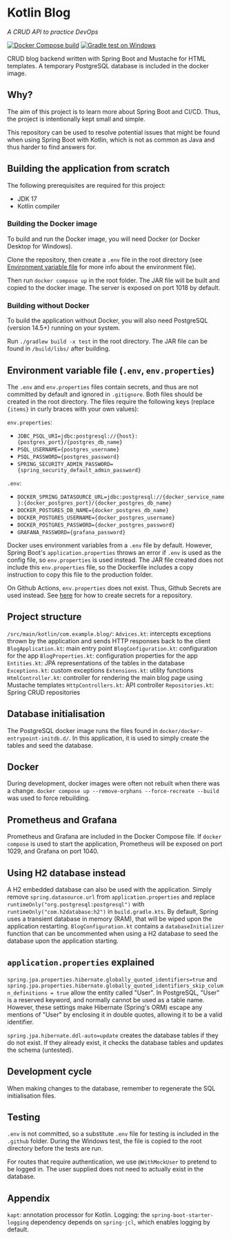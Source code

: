 # Kotlin Blog

_A CRUD API to practice DevOps_

[![Docker Compose build](https://github.com/zxisatree/kotlin-blog/actions/workflows/docker_build.yml/badge.svg)](https://github.com/zxisatree/kotlin-blog/actions/workflows/docker_build.yml)
[![Gradle test on Windows](https://github.com/zxisatree/kotlin-blog/actions/workflows/windows-test.yml/badge.svg)](https://github.com/zxisatree/kotlin-blog/actions/workflows/windows-test.yml)

CRUD blog backend written with Spring Boot and Mustache for HTML templates. A temporary PostgreSQL database is included in the docker image.

## Why?

The aim of this project is to learn more about Spring Boot and CI/CD. Thus, the project is intentionally kept small and simple.

This repository can be used to resolve potential issues that might be found when using Spring Boot with Kotlin, which is not as common as Java and thus harder to find answers for.

## Building the application from scratch

The following prerequisites are required for this project:

* JDK 17
* Kotlin compiler

### Building the Docker image

To build and run the Docker image, you will need Docker (or Docker Desktop for Windows).

Clone the repository, then create a `.env` file in the root directory (see [Environment variable file](#Environment-variable-file) for more info about the environment file).

Then run `docker compose up` in the root folder. The JAR file will be built and copied to the docker image. The server is exposed on port 1018 by default.

### Building without Docker

To build the application without Docker, you will also need PostgreSQL (version 14.5+) running on your system.

Run `./gradlew build -x test` in the root directory. The JAR file can be found in `/build/libs/` after building.

## Environment variable file (`.env`, `env.properties`)

The `.env` and `env.properties` files contain secrets, and thus are not committed by default and ignored in `.gitignore`. Both files should be created in the root directory. The files require the following keys (replace `{items}` in curly braces with your own values):

`env.properties`:

* `JDBC_PSQL_URI=jdbc:postgresql://{host}:{postgres_port}/{postgres_db_name}`
* `PSQL_USERNAME={postgres_username}`
* `PSQL_PASSWORD={postgres_password}`
* `SPRING_SECURITY_ADMIN_PASSWORD={spring_security_default_admin_password}`

`.env`:

* `DOCKER_SPRING_DATASOURCE_URL=jdbc:postgresql://{docker_service_name}:{docker_postgres_port}/{docker_postgres_db_name}`
* `DOCKER_POSTGRES_DB_NAME={docker_postgres_db_name}`
* `DOCKER_POSTGRES_USERNAME={docker_postgres_username}`
* `DOCKER_POSTGRES_PASSWORD={docker_postgres_password}`
* `GRAFANA_PASSWORD={grafana_password}`

Docker uses environment variables from a `.env` file by default. However, Spring Boot's `application.properties` throws an error if `.env` is used as the config file, so `env.properties` is used instead. The JAR file created does not include this `env.properties` file, so the Dockerfile includes a copy instruction to copy this file to the production folder.

On Github Actions, `env.properties` does not exist. Thus, Github Secrets are used instead.
See [here](https://docs.github.com/en/actions/security-guides/encrypted-secrets#creating-encrypted-secrets-for-a-repository) for how to create secrets for a repository.

## Project structure

`/src/main/kotlin/com.example.blog/`:
`Advices.kt`: intercepts exceptions thrown by the application and sends HTTP responses back to the client
`BlogApplication.kt`: main entry point
`BlogConfiguration.kt`: configuration for the app
`BlogProperties.kt`: configuration properties for the app
`Entities.kt`: JPA representations of the tables in the database
`Exceptions.kt`: custom exceptions
`Extensions.kt`: utility functions
`HtmlController.kt`: controller for rendering the main blog page using Mustache templates
`HttpControllers.kt`: API controller
`Repositories.kt`: Spring CRUD repositories

## Database initialisation

The PostgreSQL docker image runs the files found in `docker/docker-entrypoint-initdb.d/`. In this application, it is used to simply create the tables and seed the database.

## Docker

During development, docker images were often not rebuilt when there was a change. `docker compose up --remove-orphans --force-recreate --build` was used to force rebuilding.

## Prometheus and Grafana

Prometheus and Grafana are included in the Docker Compose file. If `docker compose` is used to start the application, Prometheus will be exposed on port 1029, and Grafana on port 1040.

## Using H2 database instead

A H2 embedded database can also be used with the application. Simply remove `spring.datasource.url` from `application.properties` and replace `runtimeOnly("org.postgresql:postgresql")`
with `runtimeOnly("com.h2database:h2")` in `build.gradle.kts`. By default, Spring uses a transient database in memory (RAM), that will be wiped upon the application restarting. `BlogConfiguration.kt` contains a `databaseInitializer` function that can be uncommented when using a H2 database to seed the database upon the application starting.

## `application.properties` explained

`spring.jpa.properties.hibernate.globally_quoted_identifiers=true`
and `spring.jpa.properties.hibernate.globally_quoted_identifiers_skip_column_definitions = true` allow the entity called "User". In PostgreSQL, "User" is a reserved keyword, and normally cannot be used as a table name. However, these settings make Hibernate (Spring's ORM) escape any mentions of "User" by enclosing it in double quotes, allowing it to be a valid identifier.

`spring.jpa.hibernate.ddl-auto=update` creates the database tables if they do not exist. If they already exist, it checks the database tables and updates the schema (untested).

## Development cycle

When making changes to the database, remember to regenerate the SQL initialisation files.

## Testing

`.env` is not committed, so a substitute `.env` file for testing is included in the `.github` folder. During the Windows test, the file is copied to the root directory before the tests are run.

For routes that require authentication, we use `@WithMockUser` to pretend to be logged in. The user supplied does not need to actually exist in the database.

## Appendix

`kapt`: annotation processor for Kotlin.
Logging: the `spring-boot-starter-logging` dependency depends on `spring-jcl`, which enables logging by default.